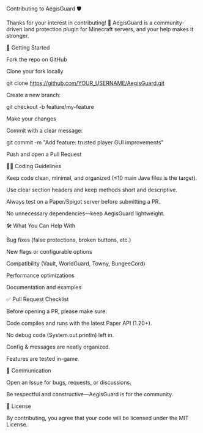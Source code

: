 Contributing to AegisGuard 🛡️

Thanks for your interest in contributing! 🎉 AegisGuard is a community-driven land protection plugin for Minecraft servers, and your help makes it stronger.

🚀 Getting Started

Fork the repo on GitHub

Clone your fork locally

git clone https://github.com/YOUR_USERNAME/AegisGuard.git


Create a new branch:

git checkout -b feature/my-feature


Make your changes

Commit with a clear message:

git commit -m "Add feature: trusted player GUI improvements"


Push and open a Pull Request

🧑‍💻 Coding Guidelines

Keep code clean, minimal, and organized (≤10 main Java files is the target).

Use clear section headers and keep methods short and descriptive.

Always test on a Paper/Spigot server before submitting a PR.

No unnecessary dependencies—keep AegisGuard lightweight.

🛠️ What You Can Help With

Bug fixes (false protections, broken buttons, etc.)

New flags or configurable options

Compatibility (Vault, WorldGuard, Towny, BungeeCord)

Performance optimizations

Documentation and examples

✅ Pull Request Checklist

Before opening a PR, please make sure:

Code compiles and runs with the latest Paper API (1.20+).

No debug code (System.out.println) left in.

Config & messages are neatly organized.

Features are tested in-game.

💬 Communication

Open an Issue for bugs, requests, or discussions.

Be respectful and constructive—AegisGuard is for the community.

📜 License

By contributing, you agree that your code will be licensed under the MIT License.

